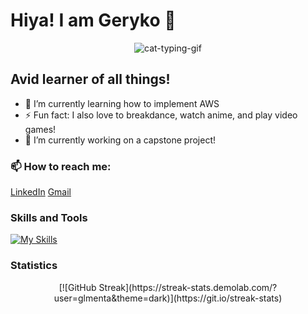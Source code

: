 # Hiya! I am Geryko 👋
  
<div align="center">
  <img src="https://github.com/glmenta/glmenta/assets/111015201/18f8b1c6-9215-46ed-92dd-1d6464098994" alt="cat-typing-gif">
</div>

## Avid learner of all things!

- 🌱 I’m currently learning how to implement AWS
- ⚡ Fun fact: I also love to breakdance, watch anime, and play video games!
- 🔭 I’m currently working on a capstone project!

### 📫 How to reach me:
[LinkedIn](https://www.linkedin.com/in/geryko-menta-36a0b0215/)
[Gmail](gakidogeck@gmail.com)

### Skills and Tools
[![My Skills](https://skillicons.dev/icons?i=js,html,css,aws,express,mysql,nodejs,postgres,react,py,flask)](https://skillicons.dev)


### Statistics
<div align="center">
[![GitHub Streak](https://streak-stats.demolab.com/?user=glmenta&theme=dark)](https://git.io/streak-stats)
</div>  
<!--
**glmenta/glmenta** is a ✨ _special_ ✨ repository because its `README.md` (this file) appears on your GitHub profile.

Here are some ideas to get you started:
- 🔭 I’m currently working on a capstone project
- 🌱 I’m currently learning ...
- 👯 I’m looking to collaborate on ...
- 🤔 I’m looking for help with ...
- 💬 Ask me about ...
- 📫 How to reach me: ...
- 😄 Pronouns: ...
- ⚡ Fun fact: ...
-->
